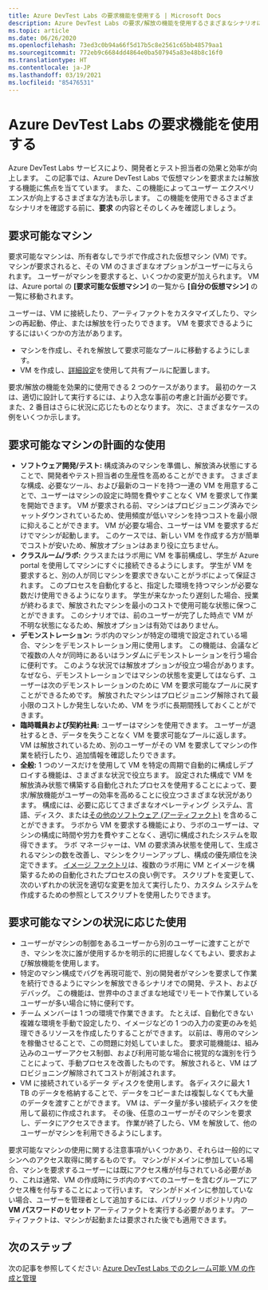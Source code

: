```yaml
---
title: Azure DevTest Labs の要求機能を使用する | Microsoft Docs
description: Azure DevTest Labs の要求/解放の機能を使用するさまざまなシナリオについて説明します
ms.topic: article
ms.date: 06/26/2020
ms.openlocfilehash: 73ed3c0b94a66f5d17b5c8e2561c65bb48579aa1
ms.sourcegitcommit: 772eb9c6684dd4864e0ba507945a83e48b8c16f0
ms.translationtype: HT
ms.contentlocale: ja-JP
ms.lasthandoff: 03/19/2021
ms.locfileid: "85476531"
---
```

# <a name="use-claim-capabilities-in-azure-devtest-labs"></a>Azure DevTest Labs の要求機能を使用する
Azure DevTest Labs サービスにより、開発者とテスト担当者の効果と効率が向上します。 この記事では、Azure DevTest Labs で仮想マシンを要求または解放する機能に焦点を当てています。 また、この機能によってユーザー エクスペリエンスが向上するさまざまな方法も示します。 この機能を使用できるさまざまなシナリオを確認する前に、**要求** の内容とそのしくみを確認しましょう。

## <a name="claimable-machines"></a>要求可能なマシン
要求可能なマシンは、所有者なしでラボで作成された仮想マシン (VM) です。 マシンが要求されると、その VM のさまざまなオプションがユーザーに与えられます。 ユーザーがマシンを要求すると、いくつかの変更が加えられます。 VM は、Azure portal の **[要求可能な仮想マシン]** の一覧から **[自分の仮想マシン]** の一覧に移動されます。 

ユーザーは、VM に接続したり、アーティファクトをカスタマイズしたり、マシンの再起動、停止、または解放を行ったりできます。 VM を要求できるようにするにはいくつかの方法があります。

- マシンを作成し、それを解放して要求可能なプールに移動するようにします。 
- VM を作成し、[詳細設定](https://azure.microsoft.com/updates/azure-devtest-labs-claim-lab-vms-from-a-shared-pool/)を使用して共有プールに配置します。

要求/解放の機能を効果的に使用できる 2 つのケースがあります。 最初のケースは、適切に設計して実行するには、より入念な事前の考慮と計画が必要です。 また、2 番目はさらに状況に応じたものとなります。 次に、さまざまなケースの例をいくつか示します。

## <a name="designed-use-of-claimable-machines"></a>要求可能なマシンの計画的な使用

- **ソフトウェア開発/テスト:** 構成済みのマシンを準備し、解放済み状態にすることで、開発者やテスト担当者の生産性を高めることができます。 さまざまな構成、必要なツール、および最新のコードを持つ一連の VM を用意することで、ユーザーはマシンの設定に時間を費やすことなく VM を要求して作業を開始できます。 VM が要求される前、マシンはプロビジョニング済みでシャットダウンされているため、使用頻度が低いマシンを持つコストを最小限に抑えることができます。 VM が必要な場合、ユーザーは VM を要求するだけでマシンが起動します。 このケースでは、新しい VM を作成する方が簡単でコストが安いため、解放オプションはあまり役に立ちません。
- **クラスルーム/ラボ:** クラスまたはラボ用に VM を事前構成し、学生が Azure portal を使用してマシンにすぐに接続できるようにします。  学生が VM を要求すると、別の人が同じマシンを要求できないことがラボによって保証されます。 このプロセスを自動化すると、指定した環境を持つマシンが必要な数だけ使用できるようになります。 学生が来なかったり遅刻した場合、授業が終わるまで、解放されたマシンを最小のコストで使用可能な状態に保つことができます。 このシナリオでは、前のユーザーが完了した時点で VM が不明な状態になるため、解放オプションは有効ではありません。
- **デモンストレーション:** ラボ内のマシンが特定の環境で設定されている場合、マシンをデモンストレーション用に使用します。 この機能は、会議などで複数の人々が同時にあるいはランダムにデモンストレーションを行う場合に便利です。 このような状況では解放オプションが役立つ場合があります。なぜなら、デモンストレーションではマシンの状態を変更してはならず、ユーザーは次のデモンストレーションのために VM を要求可能なプールに戻すことができるためです。 解放されたマシンはプロビジョニング解除されて最小限のコストしか発生しないため、VM をラボに長期間残しておくことができます。
- **臨時職員および契約社員:** ユーザーはマシンを使用できます。 ユーザーが退社するとき、データを失うことなく VM を要求可能なプールに返します。 VM は解放されているため、別のユーザーがその VM を要求してマシンの作業を続行したり、追加情報を確認したりできます。
- **全般:** 1 つのソースだけを使用して VM を特定の周期で自動的に構成しデプロイする機能は、さまざまな状況で役立ちます。 設定された構成で VM を解放済み状態で構築する自動化されたプロセスを使用することによって、要求/解放機能がユーザーの効率を高めることに役立つさまざまな状況があります。 構成には、必要に応じてさまざまなオペレーティング システム、言語、ディスク、または[その他のソフトウェア (アーティファクト)](devtest-lab-artifact-author.md) を含めることができます。 ラボから VM を要求する機能により、ラボのユーザーは、マシンの構成に時間や労力を費やすことなく、適切に構成されたシステムを取得できます。 ラボ マネージャーは、VM の要求済み状態を使用して、生成されるマシンの数を改善し、マシンをクリーンアップし、構成の優先順位を決定できます。 [イメージ ファクトリ](image-factory-create.md)は、複数のラボ用に VM とイメージを構築するための自動化されたプロセスの良い例です。 スクリプトを変更して、次のいずれかの状況を適切な変更を加えて実行したり、カスタム システムを作成するための参照としてスクリプトを使用したりできます。

## <a name="situational-use-of-claimable-machines"></a>要求可能なマシンの状況に応じた使用

- ユーザーがマシンの制御をあるユーザーから別のユーザーに渡すことができ、マシンを次に誰が使用するかを明示的に把握しなくてもよい、要求および解放機能を使用します。
- 特定のマシン構成でバグを再現可能で、別の開発者がマシンを要求して作業を続行できるようにマシンを解放できるシナリオでの開発、テスト、およびデバッグ。 この機能は、世界中のさまざまな地域でリモートで作業しているユーザーが多い場合に特に便利です。 
- チーム メンバーは 1 つの環境で作業できます。 たとえば、自動化できない複雑な環境を手動で設定したり、イメージなどの 1 つの入力の変更のみを処理できるリソースを作成したりすることができます。 以前は、専用のマシンを稼働させることで、この問題に対処していました。 要求可能機能は、組み込みのユーザーアクセス制御、および利用可能な場合に視覚的な識別を行うことによって、手動プロセスを改善したものです。 解放されると、VM はプロビジョニング解除されてコストが削減されます。
- VM に接続されているデータ ディスクを使用します。 各ディスクに最大 1 TB のデータを格納することで、データをコピーまたは複製しなくても大量のデータを渡すことができます。 VM は、データ量が多い接続ディスクを使用して最初に作成されます。  その後、任意のユーザーがそのマシンを要求し、データにアクセスできます。 作業が終了したら、VM を解放して、他のユーザーがマシンを利用できるようにします。

要求可能なマシンの使用に関する注意事項がいくつかあり、それらは一般的にマシンへのアクセス取得に関するものです。 マシンがドメインに参加している場合、マシンを要求するユーザーには既にアクセス権が付与されている必要があり、これは通常、VM の作成時にラボ内のすべてのユーザーを含むグループにアクセス権を付与することによって行います。 マシンがドメインに参加していない場合、ユーザーを管理者として追加するには、パブリック リポジトリ内の **VM パスワードのリセット** アーティファクトを実行する必要があります。  アーティファクトは、マシンが起動または要求された後でも適用できます。

## <a name="next-steps"></a>次のステップ
次の記事を参照してください: [Azure DevTest Labs でのクレーム可能 VM の作成と管理](devtest-lab-add-claimable-vm.md)
